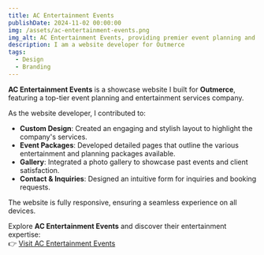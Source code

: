 ```yaml
---
title: AC Entertainment Events  
publishDate: 2024-11-02 00:00:00  
img: /assets/ac-entertainment-events.png  
img_alt: AC Entertainment Events, providing premier event planning and entertainment services.  
description: I am a website developer for Outmerce  
tags:  
  - Design  
  - Branding  
---
```


**AC Entertainment Events** is a showcase website I built for **Outmerce**, featuring a top-tier event planning and entertainment services company.  

As the website developer, I contributed to:  
- **Custom Design**: Created an engaging and stylish layout to highlight the company's services.  
- **Event Packages**: Developed detailed pages that outline the various entertainment and planning packages available.  
- **Gallery**: Integrated a photo gallery to showcase past events and client satisfaction.  
- **Contact & Inquiries**: Designed an intuitive form for inquiries and booking requests.  

The website is fully responsive, ensuring a seamless experience on all devices.  

Explore **AC Entertainment Events** and discover their entertainment expertise:  
👉 [Visit AC Entertainment Events](http://acentertainmentevents.com/)
